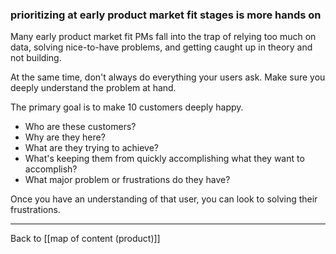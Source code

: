 ### prioritizing at early product market fit stages is more hands on

Many early product market fit PMs fall into the trap of relying too much on data, solving nice-to-have problems, and getting caught up in theory and not building. 

At the same time, don't always do everything your users ask. Make sure you deeply understand the problem at hand.

The primary goal is to make 10 customers deeply happy.

- Who are these customers? 
- Why are they here? 
- What are they trying to achieve?
- What's keeping them from quickly accomplishing what they want to accomplish?
- What major problem or frustrations do they have?

Once you have an understanding of that user, you can look to solving their frustrations.

---

Back to [[map of content (product)]]